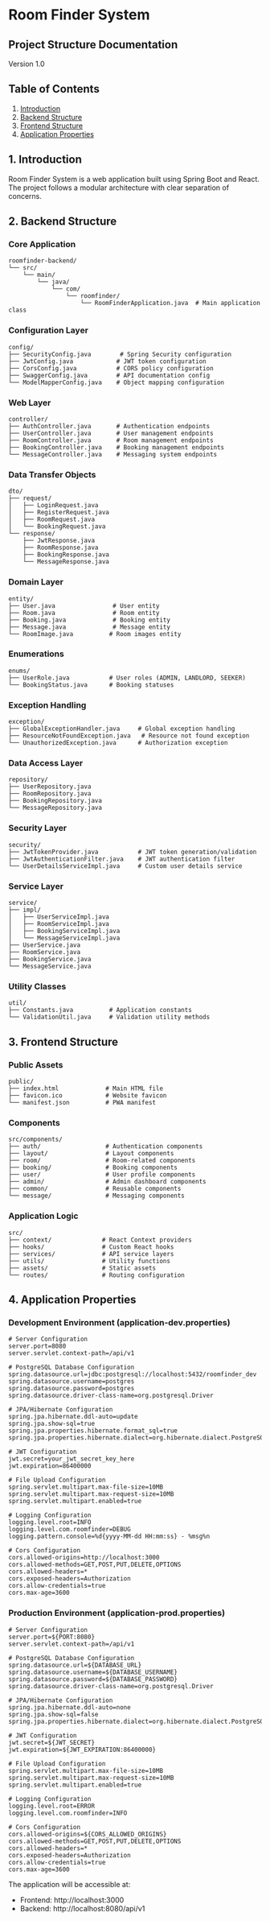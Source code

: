 # Room Finder System
## Project Structure Documentation
Version 1.0

## Table of Contents
1. [Introduction](#1-introduction)
2. [Backend Structure](#2-backend-structure)
3. [Frontend Structure](#3-frontend-structure)
4. [Application Properties](#4-application-properties)

## 1. Introduction
Room Finder System is a web application built using Spring Boot and React. The project follows a modular architecture with clear separation of concerns.

## 2. Backend Structure

### Core Application
```
roomfinder-backend/
└── src/
    └── main/
        └── java/
            └── com/
                └── roomfinder/
                    └── RoomFinderApplication.java  # Main application class
```

### Configuration Layer
```
config/
├── SecurityConfig.java        # Spring Security configuration
├── JwtConfig.java            # JWT token configuration
├── CorsConfig.java           # CORS policy configuration
├── SwaggerConfig.java        # API documentation config
└── ModelMapperConfig.java    # Object mapping configuration
```

### Web Layer
```
controller/
├── AuthController.java       # Authentication endpoints
├── UserController.java       # User management endpoints
├── RoomController.java       # Room management endpoints
├── BookingController.java    # Booking management endpoints
└── MessageController.java    # Messaging system endpoints
```

### Data Transfer Objects
```
dto/
├── request/
│   ├── LoginRequest.java
│   ├── RegisterRequest.java
│   ├── RoomRequest.java
│   └── BookingRequest.java
└── response/
    ├── JwtResponse.java
    ├── RoomResponse.java
    ├── BookingResponse.java
    └── MessageResponse.java
```

### Domain Layer
```
entity/
├── User.java                # User entity
├── Room.java                # Room entity
├── Booking.java             # Booking entity
├── Message.java             # Message entity
└── RoomImage.java          # Room images entity
```

### Enumerations
```
enums/
├── UserRole.java           # User roles (ADMIN, LANDLORD, SEEKER)
└── BookingStatus.java      # Booking statuses
```

### Exception Handling
```
exception/
├── GlobalExceptionHandler.java     # Global exception handling
├── ResourceNotFoundException.java   # Resource not found exception
└── UnauthorizedException.java      # Authorization exception
```

### Data Access Layer
```
repository/
├── UserRepository.java
├── RoomRepository.java
├── BookingRepository.java
└── MessageRepository.java
```

### Security Layer
```
security/
├── JwtTokenProvider.java           # JWT token generation/validation
├── JwtAuthenticationFilter.java    # JWT authentication filter
└── UserDetailsServiceImpl.java     # Custom user details service
```

### Service Layer
```
service/
├── impl/
│   ├── UserServiceImpl.java
│   ├── RoomServiceImpl.java
│   ├── BookingServiceImpl.java
│   └── MessageServiceImpl.java
├── UserService.java
├── RoomService.java
├── BookingService.java
└── MessageService.java
```

### Utility Classes
```
util/
├── Constants.java          # Application constants
└── ValidationUtil.java     # Validation utility methods
```

## 3. Frontend Structure

### Public Assets
```
public/
├── index.html             # Main HTML file
├── favicon.ico            # Website favicon
└── manifest.json          # PWA manifest
```

### Components
```
src/components/
├── auth/                  # Authentication components
├── layout/                # Layout components
├── room/                  # Room-related components
├── booking/               # Booking components
├── user/                  # User profile components
├── admin/                 # Admin dashboard components
├── common/                # Reusable components
└── message/               # Messaging components
```

### Application Logic
```
src/
├── context/              # React Context providers
├── hooks/                # Custom React hooks
├── services/             # API service layers
├── utils/                # Utility functions
├── assets/               # Static assets
└── routes/               # Routing configuration
```

## 4. Application Properties

### Development Environment (application-dev.properties)
```properties
# Server Configuration
server.port=8080
server.servlet.context-path=/api/v1

# PostgreSQL Database Configuration
spring.datasource.url=jdbc:postgresql://localhost:5432/roomfinder_dev
spring.datasource.username=postgres
spring.datasource.password=postgres
spring.datasource.driver-class-name=org.postgresql.Driver

# JPA/Hibernate Configuration
spring.jpa.hibernate.ddl-auto=update
spring.jpa.show-sql=true
spring.jpa.properties.hibernate.format_sql=true
spring.jpa.properties.hibernate.dialect=org.hibernate.dialect.PostgreSQLDialect

# JWT Configuration
jwt.secret=your_jwt_secret_key_here
jwt.expiration=86400000

# File Upload Configuration
spring.servlet.multipart.max-file-size=10MB
spring.servlet.multipart.max-request-size=10MB
spring.servlet.multipart.enabled=true

# Logging Configuration
logging.level.root=INFO
logging.level.com.roomfinder=DEBUG
logging.pattern.console=%d{yyyy-MM-dd HH:mm:ss} - %msg%n

# Cors Configuration
cors.allowed-origins=http://localhost:3000
cors.allowed-methods=GET,POST,PUT,DELETE,OPTIONS
cors.allowed-headers=*
cors.exposed-headers=Authorization
cors.allow-credentials=true
cors.max-age=3600
```

### Production Environment (application-prod.properties)
```properties
# Server Configuration
server.port=${PORT:8080}
server.servlet.context-path=/api/v1

# PostgreSQL Database Configuration
spring.datasource.url=${DATABASE_URL}
spring.datasource.username=${DATABASE_USERNAME}
spring.datasource.password=${DATABASE_PASSWORD}
spring.datasource.driver-class-name=org.postgresql.Driver

# JPA/Hibernate Configuration
spring.jpa.hibernate.ddl-auto=none
spring.jpa.show-sql=false
spring.jpa.properties.hibernate.dialect=org.hibernate.dialect.PostgreSQLDialect

# JWT Configuration
jwt.secret=${JWT_SECRET}
jwt.expiration=${JWT_EXPIRATION:86400000}

# File Upload Configuration
spring.servlet.multipart.max-file-size=10MB
spring.servlet.multipart.max-request-size=10MB
spring.servlet.multipart.enabled=true

# Logging Configuration
logging.level.root=ERROR
logging.level.com.roomfinder=INFO

# Cors Configuration
cors.allowed-origins=${CORS_ALLOWED_ORIGINS}
cors.allowed-methods=GET,POST,PUT,DELETE,OPTIONS
cors.allowed-headers=*
cors.exposed-headers=Authorization
cors.allow-credentials=true
cors.max-age=3600
```


The application will be accessible at:
- Frontend: http://localhost:3000
- Backend: http://localhost:8080/api/v1
